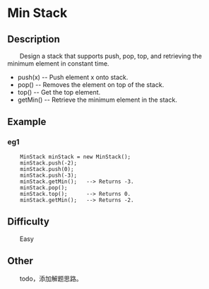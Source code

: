 # Min Stack

## Description

&emsp;&emsp;Design a stack that supports push, pop, top, and retrieving the minimum element in constant time.
            
- push\(x\) -- Push element x onto stack.
- pop\(\) -- Removes the element on top of the stack.
- top\(\) -- Get the top element.
- getMin\(\) -- Retrieve the minimum element in the stack.

## Example

### eg1

```
    MinStack minStack = new MinStack();
    minStack.push(-2);
    minStack.push(0);
    minStack.push(-3);
    minStack.getMin();   --> Returns -3.
    minStack.pop();
    minStack.top();      --> Returns 0.
    minStack.getMin();   --> Returns -2.
```

## Difficulty

&emsp;&emsp;Easy

## Other

&emsp;&emsp;todo，添加解题思路。